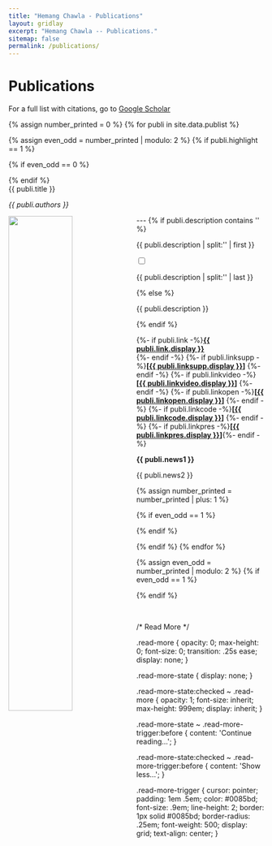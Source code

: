 ```yaml
---
title: "Hemang Chawla - Publications"
layout: gridlay
excerpt: "Hemang Chawla -- Publications."
sitemap: false
permalink: /publications/
---
```



# Publications

For a full list with citations, go to [Google Scholar](https://scholar.google.ch/citations?user=_58RpMgAAAAJ)

{% assign number_printed = 0 %}
{% for publi in site.data.publist %}

{% assign even_odd = number_printed | modulo: 2 %}
{% if publi.highlight == 1 %}

{% if even_odd == 0 %}
<div class="row">
{% endif %}

<div class="col-sm-6 clearfix">
 <div class="well">
  <pubtit style="text-align: justify">{{ publi.title }}</pubtit>
  <p><em>{{ publi.authors }}</em></p>
---
  <img src="{{ site.url }}{{ site.baseurl }}/images/pubpic/{{ publi.image }}" class="img-responsive" width="50%" style="float: left" />
    {% if publi.description contains '<!--more-->' %}
        <div>
        <p style="text-align: justify">{{ publi.description | split:'<!--more-->' | first }}</p>
        </div>
        <input type="checkbox" class="read-more-state" id="{{ publi.url }}"/>
        <div class="read-more">
        <p style="text-align: justify">{{ publi.description | split:'<!--more-->' | last  }}</p>
        </div>
        <label for="{{ publi.url }}" class="read-more-trigger"></label>
    {% else %}
        <p style="text-align: justify">{{ publi.description }}</p>
    {% endif %}  

[//]: # (    <p style="text-align: justify">{{ publi.description }}</p>)

  <p>
  {%- if publi.link -%}<strong><a href="{{ publi.link.url }}">{{ publi.link.display }}</a></strong><br/> {%- endif -%}
  {%- if publi.linksupp -%}<strong>[<a href="{{ publi.linksupp.url }}">{{ publi.linksupp.display }}</a>]</strong> {%- endif -%}
  {%- if publi.linkvideo -%}<strong>[<a href="{{ publi.linkvideo.url }}">{{ publi.linkvideo.display }}</a>]</strong> {%- endif -%}
  {%- if publi.linkopen -%}<strong>[<a href="{{ publi.linkopen.url }}">{{ publi.linkopen.display }}</a>]</strong> {%- endif -%} 
  {%- if publi.linkcode -%}<strong>[<a href="{{ publi.linkcode.url }}">{{ publi.linkcode.display }}</a>]</strong> {%- endif -%} 
  {%- if publi.linkpres -%}<strong>[<a href="{{ publi.linkpres.url }}">{{ publi.linkpres.display }}</a>]</strong>{%- endif -%}
  </p>
  <p class="text-danger"><strong> {{ publi.news1 }}</strong></p>
  <p> {{ publi.news2 }}</p>
 </div>
</div>

{% assign number_printed = number_printed | plus: 1 %}

{% if even_odd == 1 %}
</div>
{% endif %}

{% endif %}
{% endfor %}

{% assign even_odd = number_printed | modulo: 2 %}
{% if even_odd == 1 %}
</div>
{% endif %}

<p> &nbsp; </p>


/* Read More */

.read-more {
    opacity: 0;
    max-height: 0;
    font-size: 0;
    transition: .25s ease;
    display: none;
}

.read-more-state {
  display: none;
}

.read-more-state:checked ~ .read-more {
  opacity: 1;
  font-size: inherit;
  max-height: 999em;
  display: inherit;
}

.read-more-state ~ .read-more-trigger:before {
  content: 'Continue reading...';
}

.read-more-state:checked ~ .read-more-trigger:before {
  content: 'Show less...';
}

.read-more-trigger {
  cursor: pointer;
  padding: 1em .5em;
  color: #0085bd;
  font-size: .9em;
  line-height: 2;
  border: 1px solid #0085bd;
  border-radius: .25em;
  font-weight: 500;
  display: grid;
  text-align: center;
}

